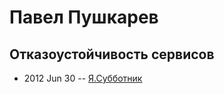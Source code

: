 # Павел Пушкарев

## Отказоустойчивость сервисов
- 2012 Jun 30 -- [Я.Субботник](https://events.yandex.ru/lib/talks/432/)    
